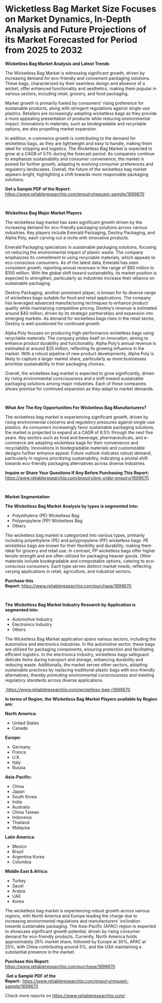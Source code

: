<p><h1>Wicketless Bag Market Size Focuses on Market Dynamics, In-Depth Analysis and Future Projections of its Market Forecasted for Period from 2025 to 2032</h1></p><p><strong>Wicketless Bag Market Analysis and Latest Trends</strong></p>
<p><p>The Wicketless Bag Market is witnessing significant growth, driven by increasing demand for eco-friendly and convenient packaging solutions. These bags, characterized by their seamless design and absence of a wicket, offer enhanced functionality and aesthetics, making them popular in various sectors, including retail, grocery, and food packaging.</p><p>Market growth is primarily fueled by consumers' rising preference for sustainable products, along with stringent regulations against single-use plastics. Retailers are increasingly adopting wicketless bags as they provide a more appealing presentation of products while reducing environmental impact. Innovations in materials, such as biodegradable and recyclable options, are also propelling market expansion.</p><p>In addition, e-commerce growth is contributing to the demand for wicketless bags, as they are lightweight and easy to handle, making them ideal for shipping and logistics. The Wicketless Bag Market is expected to grow at a CAGR of 5.1% during the forecast period. As companies continue to emphasize sustainability and consumer convenience, the market is poised for further growth, adapting to evolving consumer preferences and regulatory landscapes. Overall, the future of the wicketless bag market appears bright, highlighting a shift towards more responsible packaging solutions.</p></p>
<p><strong>Get a Sample PDF of the Report:&nbsp;</strong> <a href="https://www.reliableresearchiq.com/enquiry/request-sample/1699670?utm_campaign=1087&utm_medium=2&utm_source=Github&utm_content=ia&utm_term=09012025&utm_id=wicketless-bag">https://www.reliableresearchiq.com/enquiry/request-sample/1699670</a></p>
<p>&nbsp;</p>
<p><strong>Wicketless Bag Major Market Players</strong></p>
<p><p>The wicketless bag market has seen significant growth driven by the increasing demand for eco-friendly packaging solutions across various industries. Key players include Emerald Packaging, Destiny Packaging, and Alpha Poly, each carving out a niche with innovative products.</p><p>Emerald Packaging specializes in sustainable packaging solutions, focusing on reducing the environmental impact of plastic waste. The company emphasizes its commitment to using recyclable materials, which appeals to eco-conscious consumers. As of the latest data, Emerald has seen consistent growth, reporting annual revenues in the range of $80 million to $100 million. With the global shift toward sustainability, its market position is expected to strengthen, particularly as industries increase their reliance on sustainable packaging.</p><p>Destiny Packaging, another prominent player, is known for its diverse range of wicketless bags suitable for food and retail applications. The company has leveraged advanced manufacturing techniques to enhance product quality while maintaining competitive pricing. Destiny’s revenue is estimated around $40 million, driven by its strategic partnerships and expansion into emerging markets. As demand for wicketless bags rises in the retail sector, Destiny is well-positioned for continued growth.</p><p>Alpha Poly focuses on producing high-performance wicketless bags using recyclable materials. The company prides itself on innovation, aiming to enhance product durability and functionality. Alpha Poly’s annual revenue is estimated at around $25 million, reflecting its growing influence in the market. With a robust pipeline of new product developments, Alpha Poly is likely to capture a larger market share, particularly as more businesses prioritize sustainability in their packaging choices.</p><p>Overall, the wicketless bag market is expected to grow significantly, driven by rising environmental consciousness and a shift toward sustainable packaging solutions among major industries. Each of these companies shows promise for continued expansion as they adapt to market demands.</p></p>
<p>&nbsp;</p>
<p><strong>What Are The Key Opportunities For Wicketless Bag Manufacturers?</strong></p>
<p><p>The wicketless bag market is experiencing significant growth, driven by rising environmental concerns and regulatory pressures against single-use plastics. As consumers increasingly favor sustainable packaging solutions, the market is projected to expand at a CAGR of 6.5% through the next five years. Key sectors such as food and beverage, pharmaceuticals, and e-commerce are adopting wicketless bags for their convenience and recyclability. Innovations in biodegradable materials and customizable designs further enhance appeal. Future outlook indicates robust demand, particularly in regions prioritizing sustainability, indicating a pivotal shift towards eco-friendly packaging alternatives across diverse industries.</p></p>
<p><strong>Inquire or Share Your Questions If Any Before Purchasing This Report:</strong> <a href="https://www.reliableresearchiq.com/enquiry/pre-order-enquiry/1699670?utm_campaign=1087&utm_medium=2&utm_source=Github&utm_content=ia&utm_term=09012025&utm_id=wicketless-bag">https://www.reliableresearchiq.com/enquiry/pre-order-enquiry/1699670</a></p>
<p>&nbsp;</p>
<p><strong>Market Segmentation</strong></p>
<p><strong>The Wicketless Bag Market Analysis by types is segmented into:</strong></p>
<p><ul><li>Polyethylene (PE) Wicketless Bag</li><li>Polypropylene (PP) Wicketless Bag</li><li>Others</li></ul></p>
<p><p>The wicketless bag market is categorized into various types, primarily including polyethylene (PE) and polypropylene (PP) wicketless bags. PE wicketless bags are known for their flexibility and durability, making them ideal for grocery and retail use. In contrast, PP wicketless bags offer higher tensile strength and are often utilized for packaging heavier goods. Other materials include biodegradable and compostable options, catering to eco-conscious consumers. Each type serves distinct market needs, reflecting varying applications in retail, agriculture, and industrial sectors.</p></p>
<p><strong>Purchase this Report:&nbsp;</strong><a href="https://www.reliableresearchiq.com/purchase/1699670?utm_campaign=1087&utm_medium=2&utm_source=Github&utm_content=ia&utm_term=09012025&utm_id=wicketless-bag">https://www.reliableresearchiq.com/purchase/1699670</a></p>
<p>&nbsp;</p>
<p><strong>The Wicketless Bag Market Industry Research by Application is segmented into:</strong></p>
<p><ul><li>Automotive Industry</li><li>Electronics Industry</li><li>Others</li></ul></p>
<p><p>The Wicketless Bag Market application spans various sectors, including the automotive and electronics industries. In the automotive sector, these bags are utilized for packaging components, ensuring protection and facilitating efficient logistics. In the electronics industry, wicketless bags safeguard delicate items during transport and storage, enhancing durability and reducing waste. Additionally, the market serves other sectors, adopting sustainable practices by replacing traditional plastic bags with eco-friendly alternatives, thereby promoting environmental consciousness and meeting regulatory standards across diverse applications.</p></p>
<p><a href="https://www.reliableresearchiq.com/wicketless-bag-r1699670?utm_campaign=1087&utm_medium=2&utm_source=Github&utm_content=ia&utm_term=09012025&utm_id=wicketless-bag">&nbsp;https://www.reliableresearchiq.com/wicketless-bag-r1699670</a></p>
<p><strong>In terms of Region, the Wicketless Bag Market Players available by Region are:</strong></p>
<p>
    <p> <strong> North America: </strong>
        <ul>
            <li>United States</li>
            <li>Canada</li>
        </ul>
        </p> 
    <p> <strong> Europe: </strong>
        <ul>
            <li>Germany</li>
            <li>France</li>
            <li>U.K.</li>
            <li>Italy</li>
            <li>Russia</li>
        </ul>
        </p> 
    <p> <strong> Asia-Pacific: </strong>
        <ul>
            <li>China</li>
            <li>Japan</li>
            <li>South Korea</li>
            <li>India</li>
            <li>Australia</li>
            <li>China Taiwan</li>
            <li>Indonesia</li>
            <li>Thailand</li>
            <li>Malaysia</li>
        </ul>
        </p> 
    <p> <strong> Latin America: </strong>
        <ul>
            <li>Mexico</li>
            <li>Brazil</li>
            <li>Argentina Korea</li>
            <li>Colombia</li>
        </ul>
        </p> 
    <p> <strong> Middle East & Africa: </strong>
        <ul>
            <li>Turkey</li>
            <li>Saudi</li>
            <li>Arabia</li>
            <li>UAE</li>
            <li>Korea</li>
        </ul>
    </p>
    </p>
<p><p>The wicketless bag market is experiencing robust growth across various regions, with North America and Europe leading the charge due to increasing environmental regulations and manufacturers' inclination towards sustainable packaging. The Asia-Pacific (APAC) region is expected to showcase significant growth potential, driven by rising consumer demand for eco-friendly products. Currently, North America holds approximately 35% market share, followed by Europe at 30%, APAC at 25%, with China contributing around 5%, and the USA maintaining a substantial presence in the market.</p></p>
<p><strong>Purchase this Report: </strong><a href="https://www.reliableresearchiq.com/purchase/1699670?utm_campaign=1087&utm_medium=2&utm_source=Github&utm_content=ia&utm_term=09012025&utm_id=wicketless-bag">https://www.reliableresearchiq.com/purchase/1699670</a></p>
<p>&nbsp;<strong>Get a Sample PDF of the Report:&nbsp;&nbsp;</strong><a href="https://www.reliableresearchiq.com/enquiry/request-sample/1699670?utm_campaign=1087&utm_medium=2&utm_source=Github&utm_content=ia&utm_term=09012025&utm_id=wicketless-bag">https://www.reliableresearchiq.com/enquiry/request-sample/1699670</a></p>
<p><strong></strong></p>
<p>Check more reports on <a href="https://www.reliableresearchiq.com/?utm_campaign=1087&utm_medium=2&utm_source=Github&utm_content=ia&utm_term=09012025&utm_id=wicketless-bag">https://www.reliableresearchiq.com/</a></p>